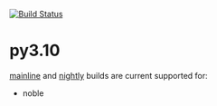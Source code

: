 [![Build Status](https://github.com/deadsnakes/py3.10/actions/workflows/main.yml/badge.svg)](https://github.com/deadsnakes/py3.10/actions/workflows/main.yml)

py3.10
======

[mainline] and [nightly] builds are current supported for:

- noble

[mainline]: https://launchpad.net/~deadsnakes/+archive/ubuntu/ppa
[nightly]: https://launchpad.net/~deadsnakes/+archive/ubuntu/nightly
